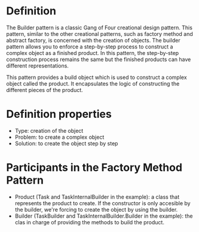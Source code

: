 # Definition
The Builder pattern is a classic Gang of Four creational design pattern. This pattern, similar to the other creational patterns, such as factory method and abstract factory, is concerned with the creation of objects. The builder pattern allows you to enforce a step-by-step process to construct a complex object as a finished product. In this pattern, the step-by-step construction process remains the same but the finished products can have different representations.

This pattern provides a build object which is used to construct a complex object called the product. It encapsulates the logic of constructing the different pieces of the product.

# Definition properties
- Type: creation of the object
- Problem: to create a complex object
- Solution: to create the object step by step

# Participants in the Factory Method Pattern
- Product (Task and TaskInternalBuilder in the example): a class that represents the product to create. If the constructor is only accesible by the builder, we're forcing to create the object by using the builder.
- Builder (TaskBuilder and TaskInternalBuilder.Builder in the example): the clas in charge of providing the methods to build the product.
